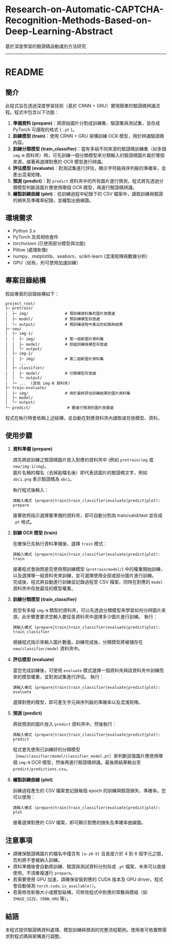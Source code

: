 # Research-on-Automatic-CAPTCHA-Recognition-Methods-Based-on-Deep-Learning-Abstract
基於深度學習的驗證碼自動識別方法研究

---

# README

## 簡介

此程式旨在透過深度學習技術（基於 CRNN + GRU）實現簡單的驗證碼辨識流程。程式中包含以下功能：

1. **準備資料 (prepare)**：將原始圖片分割成訓練集、驗證集與測試集，並存成 PyTorch 可讀取的格式 ( `.pt` )。
2. **訓練模型 (train)**：使用 CRNN + GRU 架構訓練 OCR 模型，用於辨識驗證碼內容。
3. **訓練分類模型 (train_classifier)**：當有多組不同來源的驗證碼訓練集（如多個 `img-N` 資料夾）時，可先訓練一個分類模型來分類輸入的驗證碼圖片屬於哪個來源，接著再選擇對應的 OCR 模型進行辨識。
4. **評估模型 (evaluate)**：對測試集進行評估，顯示字符級與序列級的準確率，並產出混淆矩陣。
5. **預測 (predict)**：對 `predict` 資料夾中的所有圖片進行預測，程式將先透過分類模型判斷該圖片應使用哪個 OCR 模型，再進行驗證碼辨識。
6. **繪製訓練曲線 (plot)**：從訓練過程中紀錄下的 CSV 檔案中，讀取訓練與驗證的損失及準確率紀錄，並繪製出曲線圖。

## 環境需求

- Python 3.x
- PyTorch 及其相依套件
- torchvision (已使用部分模型與功能)
- Pillow (處理影像)
- numpy、matplotlib、seaborn、scikit-learn (混淆矩陣與數據分析)
- GPU（如有，則可使用加速訓練）

## 專案目錄結構

假設專案的目錄結構如下：

```
project_root/
├─ pretrain/
│  ├─ img/                # 預訓練資料集的圖片放置處
│  ├─ model/              # 預訓練模型存放處
│  └─ output/             # 預訓練過程中產出的紀錄與結果
├─ new/
│  ├─ img-1/
│  │  ├─ img/             # 第一組新圖片資料集
│  │  ├─ model/           # 該組訓練後模型存放處
│  │  └─ output/
│  ├─ img-2/
│  │  ├─ img/             # 第二組新圖片資料集
│  │  ...
│  ├─ classifier/         
│  │  ├─ model/           # 分類模型存放處
│  │  └─ output/
│  └─ ...  (其他 img-N 資料夾)
├─ train-evaluate/
│  ├─ img/                # 用於最終評估訓練結果的圖片資料集
│  ├─ model/
│  └─ output/
└─ predict/                # 要進行預測的圖片放置處
```

程式在執行時會依賴上述結構，並自動在對應資料夾內讀取或存放模型、資料。

## 使用步驟

1. **資料準備 (prepare)**

   請先將欲訓練之驗證碼圖片放入對應的資料夾中 (例如 `pretrain/img` 或 `new/img-1/img`)。  
   圖片名稱的檔名（去掉副檔名後）即代表該圖片的驗證碼文字，例如 `abc1.png` 表示驗證碼為 `abc1`。

   執行程式後輸入：
   ```
   請輸入模式 (prepare|train|train_classifier|evaluate|predict|plot): prepare
   ```
   接著依照指示選擇要準備的資料夾，即可自動分割為 train/valid/test 並存成 `.pt` 格式。

2. **訓練 OCR 模型 (train)**

   在確保已先執行資料準備後，選擇 `train` 模式：
   ```
   請輸入模式 (prepare|train|train_classifier|evaluate|predict|plot): train
   ```
   接著程式會詢問是否使用預訓練模型 (`pretrain/model/`) 中的權重開始訓練，以及選擇哪一組資料夾來訓練，並可選擇使用全部或部分圖片進行訓練。  
   完成後，程式將自動進行訓練並記錄過程至 CSV 檔案，同時在對應的 `model` 資料夾中存放最佳的模型權重。

3. **訓練分類模型 (train_classifier)**

   若您有多組 `img-N` 類型的資料夾，可以先透過分類模型來學習如何分辨圖片來源。此步驟會要求您輸入要從各資料夾中選擇多少圖片進行訓練。
   執行：
   ```
   請輸入模式 (prepare|train|train_classifier|evaluate|predict|plot): train_classifier
   ```
   根據程式指示來輸入圖片數量。訓練完成後，分類模型將被儲存在 `new/classifier/model` 資料夾中。

4. **評估模型 (evaluate)**

   當您完成訓練後，可使用 `evaluate` 模式選擇一個資料夾與該資料夾中訓練而來的模型權重，並對測試集進行評估。
   執行：
   ```
   請輸入模式 (prepare|train|train_classifier|evaluate|predict|plot): evaluate
   ```
   選擇對應的模型，即可產生字元與序列級的準確率以及混淆矩陣。

5. **預測 (predict)**

   將欲預測的圖片放入 `predict` 資料夾中，然後執行：
   ```
   請輸入模式 (prepare|train|train_classifier|evaluate|predict|plot): predict
   ```
   程式會先使用已訓練好的分類模型（`new/classifier/model/classifier_model.pt`）來判斷該張圖片應使用哪個 `img-N` OCR 模型，然後再進行驗證碼辨識。最後將結果輸出至 `predict/predictions.csv`。

6. **繪製訓練曲線 (plot)**

   訓練過程產生的 CSV 檔案會記錄每個 epoch 的訓練與驗證損失、準確率。您可以使用：
   ```
   請輸入模式 (prepare|train|train_classifier|evaluate|predict|plot): plot
   ```
   接著選擇對應的 CSV 檔案，即可顯示對應的損失及準確率曲線圖。

## 注意事項

- 請確保驗證碼圖片的檔名中僅含有 `[a-z0-9]` 且長度介於 4 到 6 個字元之間，否則將不會被納入訓練。
- 資料準備後會自動將訓練、驗證與測試資料分別存成 `.pt` 檔案，未來可以直接使用，不須重複運行 `prepare`。
- 若需要使用 GPU 加速，請確保安裝對應的 CUDA 版本及 GPU driver，程式會自動偵測 `torch.cuda.is_available()`。
- 若需修改影像大小或模型結構，可修改程式中對應的常數與模組（如 `IMAGE_SIZE`、`CRNN_GRU` 等）。

## 結語

本程式提供驗證碼資料處理、模型訓練與預測的完整流程範例。使用者可依實際需求對程式碼與架構進行調整。
